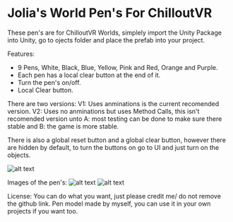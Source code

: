 # Jolia's World Pen's For ChilloutVR

These pen's are for ChilloutVR Worlds, simplely import the Unity Package into Unity, go to ojects folder and place the prefab into your project.

Features:
- 9 Pens, White, Black, Blue, Yellow, Pink and Red, Orange and Purple.
- Each pen has a local clear button at the end of it.
- Turn the pen's on/off.
- Local Clear button.

There are two versions:
V1: Uses anminations is the current recomended version.
V2: Uses no anminations but uses Method Calls, this isn't recomended version unto A: most testing can be done to make sure there stable and B: the game is more stable.

There is also a global reset button and a global clear button, however there are hidden by default, to turn the buttons on go to UI and just turn on the objects.

![alt text](https://i.imgur.com/2AarESA.jpeg)


Images of the pen's:
![alt text](https://i.imgur.com/N1qzLqW.jpeg)
![alt text](https://i.imgur.com/QAiJfsj.jpeg)

License:
You can do what you want, just please credit me/ do not remove the github link.
Pen model made by myself, you can use it in your own projects if you want too.
